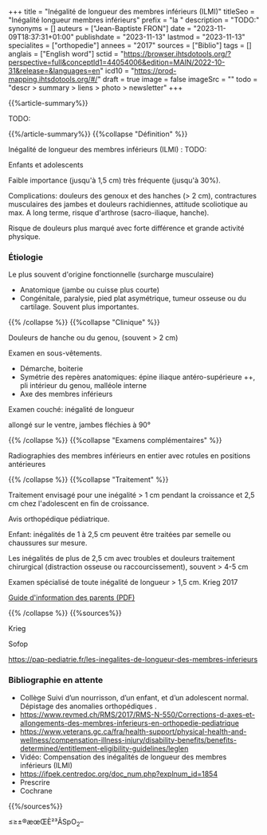 +++
title = "Inégalité de longueur des membres inférieurs (ILMI)"
titleSeo = "Inégalité longueur membres inférieurs"
prefix = "la "
description = "TODO:"
synonyms = []
auteurs = ["Jean-Baptiste FRON"]
date = "2023-11-09T18:37:31+01:00"
publishdate = "2023-11-13"
lastmod = "2023-11-13"
specialites = ["orthopedie"]
annees = "2017"
sources = ["Biblio"]
tags = []
anglais = ["English word"]
sctid = "https://browser.ihtsdotools.org/?perspective=full&conceptId1=44054006&edition=MAIN/2022-10-31&release=&languages=en"
icd10 = "https://prod-mapping.ihtsdotools.org/#/"
draft = true
image = false
imageSrc = ""
todo = "descr > summary > liens > photo > newsletter"
+++

{{%article-summary%}}

TODO:

{{%/article-summary%}}
{{%collapse "Définition" %}}

Inégalité de longueur des membres inférieurs (ILMI)
: TODO:

Enfants et adolescents

Faible importance (jusqu'à 1,5 cm) très fréquente (jusqu'à 30%).

Complications: douleurs des genoux et des hanches (> 2 cm), contractures musculaires des jambes et douleurs rachidiennes, attitude scoliotique au max.
A long terme, risque d'arthrose (sacro-iliaque, hanche).

Risque de douleurs plus marqué avec forte différence et grande activité physique.

### Étiologie

Le plus souvent d'origine fonctionnelle (surcharge musculaire)
- Anatomique (jambe ou cuisse plus courte)
- Congénitale, paralysie, pied plat asymétrique, tumeur osseuse ou du cartilage. Souvent plus importantes.

{{% /collapse %}}
{{%collapse "Clinique" %}}

Douleurs de hanche ou du genou, (souvent > 2 cm)

Examen en sous-vêtements.

- Démarche, boiterie
- Symétrie des repères anatomiques: épine iliaque antéro-supérieure ++, pli intérieur du genou, malléole interne
- Axe des membres inférieurs

Examen couché: inégalité de longueur

allongé sur le ventre, jambes fléchies à 90°

{{% /collapse %}}
{{%collapse "Examens complémentaires" %}}

Radiographies des membres inférieurs en entier avec rotules en positions antérieures

{{% /collapse %}}
{{%collapse "Traitement" %}}

Traitement envisagé pour une inégalité > 1 cm pendant la croissance et 2,5 cm chez l'adolescent en fin de croissance.

Avis orthopédique pédiatrique.

Enfant: inégalités de 1 à 2,5 cm peuvent être traitées par semelle ou chaussures sur mesure.

Les inégalités de plus de 2,5 cm avec troubles et douleurs
traitement chirurgical (distraction osseuse ou raccourcissement), souvent > 4-5 cm

Examen spécialisé de toute inégalité de longueur > 1,5 cm. Krieg 2017

[Guide d'information des parents (PDF)](https://sofop.org/medias/files/textes_scientifiques/fiches_parents/ILMI.pdf)

{{% /collapse %}}
{{%sources%}}

Krieg

Sofop

https://pap-pediatrie.fr/les-inegalites-de-longueur-des-membres-inferieurs

### Bibliographie en attente

- Collège Suivi d’un nourrisson, d’un enfant, et d’un adolescent normal.
Dépistage des anomalies orthopédiques .
- https://www.revmed.ch/RMS/2017/RMS-N-550/Corrections-d-axes-et-allongements-des-membres-inferieurs-en-orthopedie-pediatrique
- https://www.veterans.gc.ca/fra/health-support/physical-health-and-wellness/compensation-illness-injury/disability-benefits/benefits-determined/entitlement-eligibility-guidelines/leglen
- Vidéo: Compensation des inégalités de longueur des membres inférieurs (ILMI)
- https://ifpek.centredoc.org/doc_num.php?explnum_id=1854
- Prescrire
- Cochrane

{{%/sources%}}

≤≥±®æœŒÈ²³ÂSpO<sub>2</sub>–

